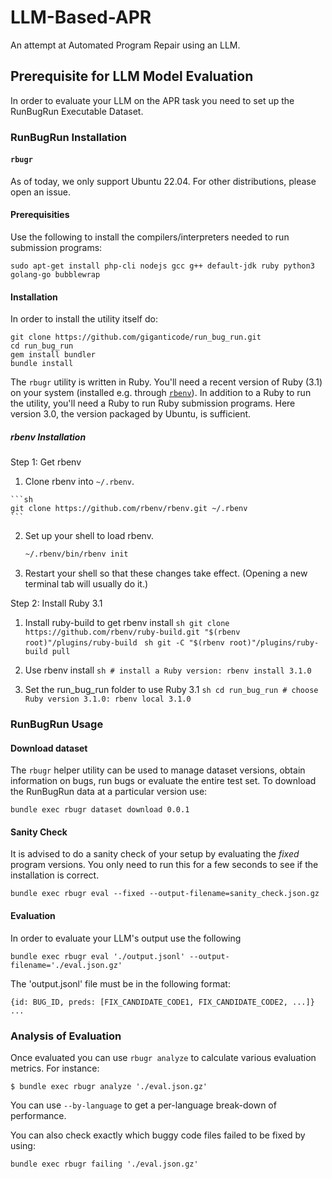 # LLM-Based-APR
An attempt at Automated Program Repair using an LLM.

## Prerequisite for LLM Model Evaluation
In order to evaluate your LLM on the APR task you need to set up the RunBugRun Executable Dataset.

### RunBugRun Installation

#### `rbugr`

As of today, we only support Ubuntu 22.04. For other distributions, please open an issue.

#### Prerequisities
Use the following to install the compilers/interpreters needed to run submission programs:
```
sudo apt-get install php-cli nodejs gcc g++ default-jdk ruby python3 golang-go bubblewrap
```

#### Installation
In order to install the utility itself do:
```
git clone https://github.com/giganticode/run_bug_run.git
cd run_bug_run
gem install bundler
bundle install
```

The `rbugr` utility is written in Ruby.
You'll need a recent version of Ruby (3.1) on your system (installed e.g. through [`rbenv`](https://github.com/rbenv/rbenv)).
In addition to a Ruby to run the utility, you'll need a Ruby to run Ruby submission programs. Here version 3.0, the version packaged by Ubuntu, is sufficient.

##### rbenv Installation
Step 1: Get rbenv

   1. Clone rbenv into `~/.rbenv`.
  
    ```sh
    git clone https://github.com/rbenv/rbenv.git ~/.rbenv
    ```
  
  2. Set up your shell to load rbenv.
  
      ```sh
      ~/.rbenv/bin/rbenv init
      ```
  
  3. Restart your shell so that these changes take effect. (Opening a new terminal tab will usually do it.)

Step 2: Install Ruby 3.1

  1. Install ruby-build to get rbenv install
    ```sh
    git clone https://github.com/rbenv/ruby-build.git "$(rbenv root)"/plugins/ruby-build
    ```
    ```sh
    git -C "$(rbenv root)"/plugins/ruby-build pull
    ```
  
  2. Use rbenv install
    ```sh
    # install a Ruby version:
    rbenv install 3.1.0
    ```
  
  3. Set the run_bug_run folder to use Ruby 3.1
    ```sh
    cd run_bug_run
    # choose Ruby version 3.1.0:
    rbenv local 3.1.0
    ```

### RunBugRun Usage

#### Download dataset

The `rbugr` helper utility can be used to manage dataset versions, obtain information on bugs, run bugs or evaluate the entire test set. 
To download the RunBugRun data at a particular version use:

```
bundle exec rbugr dataset download 0.0.1
```

#### Sanity Check

It is advised to do a sanity check of your setup by evaluating the *fixed* program versions. You only need to run this for a few seconds to see if the installation is correct.
```
bundle exec rbugr eval --fixed --output-filename=sanity_check.json.gz
```

#### Evaluation

In order to evaluate your LLM's output use the following

`bundle exec rbugr eval './output.jsonl' --output-filename='./eval.json.gz'`

The 'output.jsonl' file must be in the following format:

```
{id: BUG_ID, preds: [FIX_CANDIDATE_CODE1, FIX_CANDIDATE_CODE2, ...]}
...
```

### Analysis of Evaluation

Once evaluated you can use `rbugr analyze` to calculate various evaluation metrics.
For instance:
```
$ bundle exec rbugr analyze './eval.json.gz'
```
You can use `--by-language` to get a per-language break-down of performance.

You can also check exactly which buggy code files failed to be fixed by using:
```
bundle exec rbugr failing './eval.json.gz'
```
